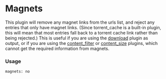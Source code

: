 # Magnets

This plugin will remove any magnet links from the urls list, and reject any entries that only have magnet links. (Since torrent_cache is a built-in plugin, this will mean that most entries fall back to a torrent cache link rather than being rejected.) This is useful if you are using the [download](/Plugins/download) plugin as output, or if you are using the [content_filter](/Plugins/content_filter) or [content_size](/Plugins/content_size) plugins, which cannot get the required information from magnets.

### Usage

```
magnets: no
``` 